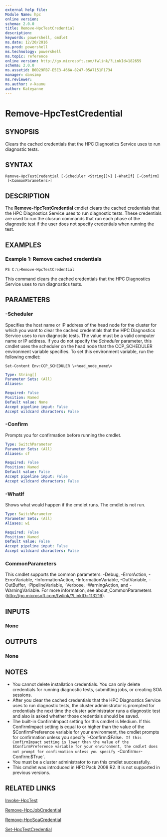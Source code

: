 ```yaml
---
external help file:
Module Name: hpc
online version:
schema: 2.0.0
title: Remove-HpcTestCredential
description:
keywords: powershell, cmdlet
ms.date: 12/20/2016
ms.prod: powershell
ms.technology: powershell
ms.topic: reference
online version: http://go.microsoft.com/fwlink/?LinkId=182659
schema: 2.0.0
ms.assetid: B0D29FB7-E5E3-466A-8247-05A7151F1734
manager: dansimp
ms.reviewer:
ms.author: v-kaunu
author: Kateyanne
---
```


# Remove-HpcTestCredential

## SYNOPSIS
Clears the cached credentials that the HPC Diagnostics Service uses to run diagnostic tests.

## SYNTAX

```
Remove-HpcTestCredential [-Scheduler <String[]>] [-WhatIf] [-Confirm]
 [<CommonParameters>]
```

## DESCRIPTION
The **Remove-HpcTestCredential** cmdlet clears the cached credentials that the HPC Diagnostics Service uses to run diagnostic tests.
These credentials are used to run the clusrun commands that run each phase of the diagnostic test if the user does not specify credentials when running the test.

## EXAMPLES

### Example 1: Remove cached credentials
```
PS C:\>Remove-HpcTestCredential
```

This command clears the cached credentials that the HPC Diagnostics Service uses to run diagnostics tests.

## PARAMETERS

### -Scheduler
Specifies the host name or IP address of the head node for the cluster for which you want to clear the cached credentials that the HPC Diagnostics Service uses to run diagnostic tests.
The value must be a valid computer name or IP address.
If you do not specify the *Scheduler* parameter, this cmdlet uses the scheduler on the head node that the CCP_SCHEDULER environment variable specifies.
To set this environment variable, run the following cmdlet:

`Set-Content Env:CCP_SCHEDULER \<head_node_name\>`

```yaml
Type: String[]
Parameter Sets: (All)
Aliases:

Required: False
Position: Named
Default value: None
Accept pipeline input: False
Accept wildcard characters: False
```

### -Confirm
Prompts you for confirmation before running the cmdlet.

```yaml
Type: SwitchParameter
Parameter Sets: (All)
Aliases: cf

Required: False
Position: Named
Default value: False
Accept pipeline input: False
Accept wildcard characters: False
```

### -WhatIf
Shows what would happen if the cmdlet runs.
The cmdlet is not run.

```yaml
Type: SwitchParameter
Parameter Sets: (All)
Aliases: wi

Required: False
Position: Named
Default value: False
Accept pipeline input: False
Accept wildcard characters: False
```

### CommonParameters
This cmdlet supports the common parameters: -Debug, -ErrorAction, -ErrorVariable, -InformationAction, -InformationVariable, -OutVariable, -OutBuffer, -PipelineVariable, -Verbose, -WarningAction, and -WarningVariable. For more information, see about_CommonParameters (http://go.microsoft.com/fwlink/?LinkID=113216).

## INPUTS

### None

## OUTPUTS

### None

## NOTES
* You cannot delete installation credentials. You can only delete credentials for running diagnostic tests, submitting jobs, or creating SOA sessions.
* After you clear the cached credentials that the HPC Diagnostics Service uses to run diagnostic tests, the cluster administrator is prompted for credentials the next time the cluster administrator runs a diagnostic test and also is asked whether those credentials should be saved.
* The built-in ConfirmImpact setting for this cmdlet is Medium. If this ConfirmImpact setting is equal to or higher than the value of the $ConfirmPreference variable for your environment, the cmdlet prompts for confirmation unless you specify `-Confirm:$False`. If this ConfirmImpact setting is lower than the value of the $ConfirmPreference variable for your environment, the cmdlet does not prompt for confirmation unless you specify `-Confirm` or `-Confirm:$True`.
* You must be a cluster administrator to run this cmdlet successfully.
* This cmdlet was introduced in HPC Pack 2008 R2. It is not supported in previous versions.

## RELATED LINKS

[Invoke-HpcTest](./Invoke-HpcTest.md)

[Remove-HpcJobCredential](./Remove-HpcJobCredential.md)

[Remove-HpcSoaCredential](./Remove-HpcSoaCredential.md)

[Set-HpcTestCredential](./Set-HpcTestCredential.md)
